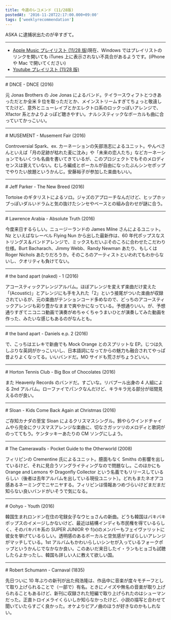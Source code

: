 ```yaml
---
title: 今週のレコメンド (11/28版)
postedAt: '2016-11-28T22:17:00.000+09:00'
tags: ['weeklyrecommendation']
---
```


ASKA に逮捕状出たのが辛すぎて。

---

- [Apple Music プレイリスト (11/28 版)](https://itunes.apple.com/jp/playlist/jin-zhounorekomendo-11-28ban/idpl.153b3fc7d6ac40a7a1c3be01df885046)現在、Windows ではプレイリストのリンクを開いても iTunes 上に表示されない不具合があるようです。(iPhone や Mac で開いてください)
- [Youtube プレイリスト (11/28 版)](http://www.youtube.com/playlist?list=PLegnWsUgQayej9Wlr3AlLz8a8krHlgZCR)

---

\# DNCE - DNCE (2016)

元 Jonas Brothers の Joe Jonas によるバンド。テイラースウィフトとつきあっただとか全米 9 位を取っただとか、メインストリームすぎてちょっと敬遠してたけど、意外とニューレイブとかエレクトロ系のロックっぽいアレンジで、Xfactor 系とかよりよっぽど聴きやすい。ナルシスティックなボーカルも曲に合っていてかっこいい。

---

\# MUSEMENT - Musement Fair (2016)

Controversial Spark、ex. カーネーションの矢部浩志によるユニット。やんべさんといえば「月の足跡が枯れた麦に沈み」や「未来の恋人たち」などカーネーションでもいくつも名曲を書いてきているが、このプロジェクトでもそのメロディセンスは衰えていない。むしろ編成とボーカルが自由になったぶんシンセポップでやりたい放題というかんじ。安藤裕子が参加した楽曲もいい。

---

\# Jeff Parker - The New Breed (2016)

Tortoise のギタリストによるソロ。ジャズのアプローチなんだけど、ヒップホップっぽいダルいドラムと気の抜けたシンセやベースとの組み合わせが謎に合う。

---

\# Lawrence Arabia - Absolute Truth (2016)

今度来日するらしい。ニュージーランドの James Milne さんによるユニット。Nz といえばなレーベル Flying Nun から出した最新作は、60 年代ポップスなストリングス＆バンドアレンジで、ミックスもだいぶそのころに合わせたこだわり仕様。Burt Bacharach、Jimmy Webb、Randy Newman あたり、もしくは Roger Nichols あたりだろうか。そのころのアーティストといわれてもわからないし、クオリティも負けてない。

---

\# the band apart (naked) - 1 (2016)

アコースティックアレンジアルバム。ほぼアレンジを変えず楽曲だけ変えた「(Acoustic)」とアレンジにも手を入れた「2」という接尾がついた楽曲が収録されているが、元の楽曲がテンションコード多めなので、どっちのアコースティックアレンジも彩り豊かなままで爽やかになっている。予想通りいい。が、予想通りすぎてニコニコ動画で演奏がめちゃくちゃうまいひとが演奏してみた動画を作った、みたいな感じもあるのがなんとも。

---

\# the band apart - Daniels e.p. 2 (2016)

で、こっちはエレキで新曲でも Mock Orange とのスプリットな EP。じつは久しぶりな英詞がかっこいいし、日本語詞になってからの魅力も融合されてやっぱ昔よりよくなってる。いいバンドだ。MO サイドも荒さがちょうどいい。

---

\# Horton Tennis Club - Big Box of Chocolates (2016)

また Heavenly Records のバンドだ。すごいな。リバプール出身の 4 人組による 2nd アルバム。ローファイでパンクなんだけど、キラキラ光る部分が垣間見えるのが良い。

---

\# Sloan - Kids Come Back Again at Christmas (2016)

ご存知カナダの至宝 Sloan によるクリスマスシングル。鈴やらウインドチャイムやら完全にクリスマスアレンジな楽曲に、切なさガッツリのメロディと歌詞がのっててもう。ケンタッキーあたりの CM ソングにしよう。

---

\# The Camerawalls - Pocket Guide to the Otherworld (2008)

フィリピンの Crementine 氏によるユニット。臆面もなく Smiths の影響を出しているけど、それに見合うソングライティングなので問題なし。このほかにも Orange and Lemons や Dragonfly Collector という名義でもリリースしているらしい（後者は去年アルバムを出している現役ユニット）。どれもまたネオアコ感あるネーミングでニヤニヤする。フィリピンは情報あつめづらいけどまだまだ知らない良いバンドがいそうで気になる。

---

\# Oohyo - Youth (2016)

韓国生まれロンドン在住の宅録女子なウヒョさんの新曲。どうも韓国はバキバキポップスのイメージしかないけど、最近は結構インディも市民権を得ているらしく、そのバキバキ系の SUPER JUNIOR や f(x)のメンバーもフェイヴァリットに彼女を挙げているらしい。透明感のあるボーカルと空気感がすばらしいアレンジがマッチしている。1st アルバムもかわいらしいシンセが入っているフォークポップというかんじでなかなか良い。このあいだ来日したイ・ランもヒョゴも試聴したらよかったし、韓国も詳しい人に教えて欲しい国。

---

\# Robert Schumann - Carnaval (1835)

先日ついに 10 年ぶりの新刊が出た飛浩隆は、作品中に音楽が度々モチーフとして取り上げられることで（一部で）有名。ときにノイズや無名の音楽が取り上げられることもあるけど、新刊に収録された短編で取り上げられたのはシューマンだった。正直トロイメライくらいしか知らなかったけど、小説の描写と合わせて聞いていたらすごく良かった。オケよりピアノ曲のほうが好きなのかもしれない。
